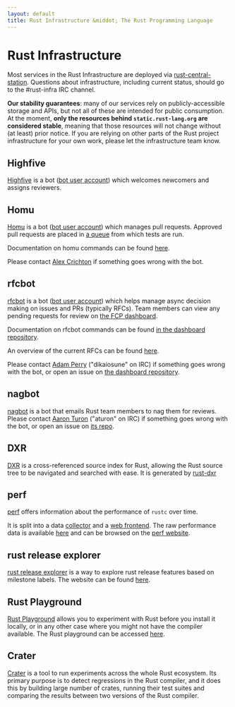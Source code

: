 ```yaml
---
layout: default
title: Rust Infrastructure &middot; The Rust Programming Language
---
```


# Rust Infrastructure

Most services in the Rust Infrastructure are deployed via
[rust-central-station][]. Questions about infrastructure, including current
status, should go to the #rust-infra IRC channel.

**Our stability guarantees**: many of our services rely on publicly-accessible
storage and APIs, but not all of these are intended for public consumption. At
the moment, **only the resources behind `static.rust-lang.org` are considered
stable**, meaning that those resources will not change without (at least) prior
notice. If you are relying on other parts of the Rust project infrastructure for
your own work, please let the infrastructure team know.

## Highfive

[Highfive](https://github.com/rust-lang/highfive) is a bot
([bot user account](https://github.com/rust-highfive)) which welcomes newcomers
and assigns reviewers.

## Homu

[Homu](http://github.com/barosl/homu/) is a bot
([bot user account](https://github.com/bors)) which manages pull requests.
Approved pull requests are placed in
[a queue](http://buildbot2.rust-lang.org/homu/queue/rust) from which tests are
run.

Documentation on homu commands can be found
[here](http://buildbot2.rust-lang.org/homu/).

Please contact [Alex Crichton](https://github.com/alexcrichton) if something
goes wrong with the bot.

## rfcbot

[rfcbot](https://github.com/dikaiosune/rust-dashboard) is a bot
([bot user account](https://github.com/rfcbot)) which helps manage async
decision making on issues and PRs (typically RFCs). Team members can view any
pending requests for review on [the FCP dashboard](http://rusty-dash.com/fcp).

Documentation on rfcbot commands can be found
[in the dashboard repository](https://github.com/dikaiosune/rust-dashboard/blob/master/RFCBOT.md).

An overview of the current RFCs can be found [here](https://rfcbot.rs).

Please contact [Adam Perry](https://github.com/dikaiosune) ("dikaiosune" on IRC)
if something goes wrong with the bot, or open an issue on
[the dashboard repository](https://github.com/dikaiosune/rust-dashboard/).

## nagbot

[nagbot](https://github.com/aturon/nag-rs) is a bot that emails Rust team
members to nag them for reviews. Please contact
[Aaron Turon](https://github.com/aturon) ("aturon" on IRC) if something goes
wrong with the bot, or open an issue on
[its repo](https://github.com/aturon/nag-rs).

## DXR

[DXR](https://dxr.mozilla.org/rust/source/) is a cross-referenced source index
for Rust, allowing the Rust source tree to be navigated and searched with ease.
It is generated by [rust-dxr](https://github.com/nrc/rust-dxr)

## perf

[perf](https://github.com/rust-lang-nursery/rustc-perf) offers information about the performance of `rustc` over time.

It is split into a data [collector](https://github.com/rust-lang-nursery/rustc-perf/tree/master/collector) and a [web frontend](https://github.com/rust-lang-nursery/rustc-perf/tree/master/site). The raw performance data is available [here](https://github.com/rust-lang-nursery/rustc-timing) and can be browsed on the [perf website](https://perf.rust-lang.org).

## rust release explorer

[rust release explorer](https://github.com/ashleygwilliams/rust-release-explorer/) is a way to explore rust release features based on milestone labels. The website can be found [here](https://ashleygwilliams.github.io/rust-release-explorer).

## Rust Playground

[Rust Playground](https://github.com/integer32llc/rust-playground) allows you to experiment with Rust before you install it locally, or in any other case where you might not have the compiler available. The Rust playground can be accessed [here](https://play.rust-lang.org).

## Crater

[Crater](https://github.com/rust-lang-nursery/crater) is a tool to run experiments across the whole Rust ecosystem. Its primary purpose is to detect regressions in the Rust compiler, and it does this by building large number of crates, running their test suites and comparing the results between two versions of the Rust compiler.

[rust-central-station]: https://github.com/alexcrichton/rust-central-station
